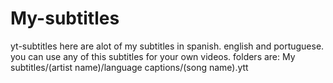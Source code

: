 # My-subtitles
yt-subtitles
here are alot of my subtitles in spanish. english and portuguese.
you can use any of this subtitles for your own videos.
folders are:
My subtitles/(artist name)/language captions/(song name).ytt
